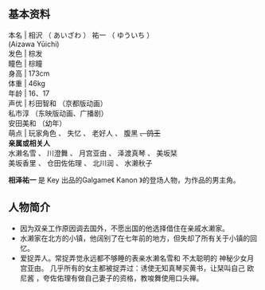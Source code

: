 **基本资料**  
---  
本名  |  相沢  （  あいざわ  ）  祐一  （  ゆういち  ）    
(Aizawa Yūichi)  
发色  |  棕发   
瞳色  |  棕瞳   
身高  |  173cm   
体重  |  46kg   
年龄  |  16、17   
声优  |  杉田智和  （京都版动画）   
私市淳  （东映版动画、广播剧）  
安田美和  （幼年）  
萌点  |  玩家角色  、  失忆  、  老好人  、  腹黑  ~~、鸽王~~  
**亲属或相关人**  
水濑名雪  、  川澄舞  、  月宫亚由  、  泽渡真琴  、  美坂栞  
美坂香里  、  仓田佐佑理  、  北川润  、  水濑秋子  
  
**相泽祐一** 是  Key  出品的Galgame《  Kanon  》的登场人物，为作品的男主角。

##  人物简介

  * 因为双亲工作原因调去国外，不愿出国的他选择借住在亲戚水濑家。 
  * 水濑家在北方的小镇，他阔别了在七年前的地方，但失却了所有关于小镇的回忆。 
  * 爱捉弄人。常捉弄觉永远都不够睡的表亲水濑名雪和  不太聪明的  神秘少女月宫亚由。  几乎所有的女主都被捉弄过：诱使无知真琴买黄书，让栞叫自己  欧尼酱  ，夸佐佑理有做自己妻子的资格，教唆舞使用口头禅。 